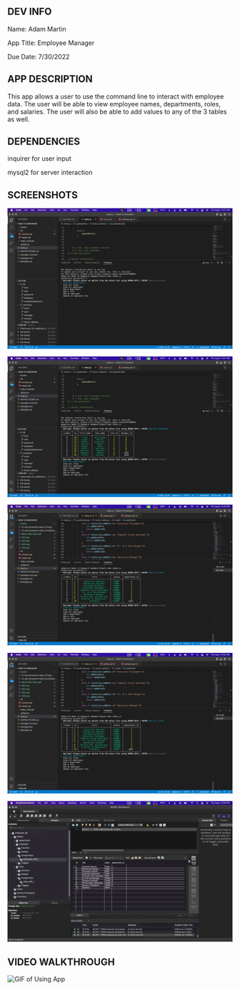 ## DEV INFO
Name: Adam Martin

App Title: Employee Manager

Due Date: 7/30/2022

## APP DESCRIPTION
This app allows a user to use the command line to interact with employee data. The user will be able to view employee names, departments, roles, and salaries. The user will also be able to add values to any of the 3 tables as well. 

## DEPENDENCIES
inquirer for user input

mysql2 for server interaction

## SCREENSHOTS
![Input Launch](Assets/SS1.png)

![View All Employees](Assets/SS2.png)

![View All Roles](Assets/SS3.png)

![View All Departments](Assets/SS3.png)

![SQL Server](Assets/SS5.png)

## VIDEO WALKTHROUGH
![GIF of Using App](Assets/Martin_SQL_Demo.gif)